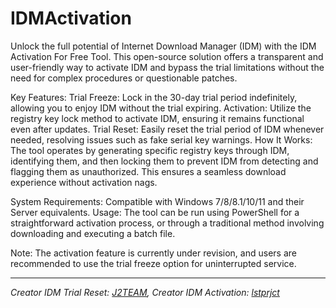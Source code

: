 # IDMActivation

Unlock the full potential of Internet Download Manager (IDM) with the IDM Activation For Free Tool. This open-source solution offers a transparent and user-friendly way to activate IDM and bypass the trial limitations without the need for complex procedures or questionable patches.

Key Features:
Trial Freeze: Lock in the 30-day trial period indefinitely, allowing you to enjoy IDM without the trial expiring.
Activation: Utilize the registry key lock method to activate IDM, ensuring it remains functional even after updates.
Trial Reset: Easily reset the trial period of IDM whenever needed, resolving issues such as fake serial key warnings.
How It Works: The tool operates by generating specific registry keys through IDM, identifying them, and then locking them to prevent IDM from detecting and flagging them as unauthorized. This ensures a seamless download experience without activation nags.

System Requirements:
Compatible with Windows 7/8/8.1/10/11 and their Server equivalents.
Usage: The tool can be run using PowerShell for a straightforward activation process, or through a traditional method involving downloading and executing a batch file.

Note: The activation feature is currently under revision, and users are recommended to use the trial freeze option for uninterrupted service.

---

*Creator IDM Trial Reset: [J2TEAM](https://github.com/J2TEAM/idm-trial-reset),* *Creator IDM Activation: [lstprjct](https://github.com/lstprjct/IDM-Activation-Script)*

